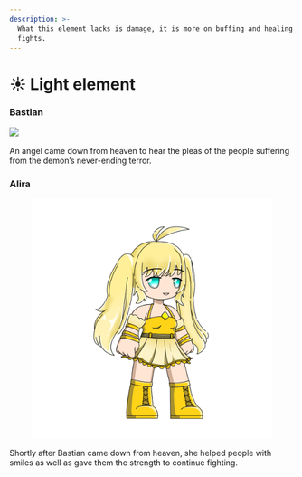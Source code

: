 ```yaml
---
description: >-
  What this element lacks is damage, it is more on buffing and healing to win
  fights.
---
```


# ☀ Light element

### Bastian

![](../../../.gitbook/assets/Light\_Male.png)

An angel came down from heaven to hear the pleas of the people suffering from the demon’s never-ending terror.

### Alira

<figure><img src="../../../.gitbook/assets/Light_female.png" alt=""><figcaption></figcaption></figure>

Shortly after Bastian came down from heaven, she helped people with smiles as well as gave them the strength to continue fighting.
